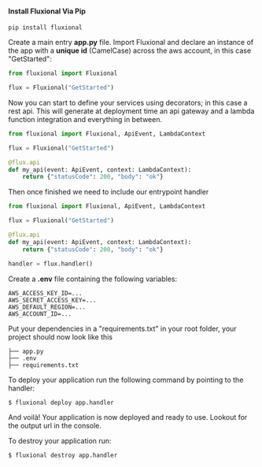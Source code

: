 #### Install Fluxional Via Pip

<div class="bash-code">

```
pip install fluxional
```

</div>

Create a main entry <b>app.py</b> file. Import
Fluxional and declare an instance of the app with a <b>unique id</b> (CamelCase) across the aws account, in this case "GetStarted":

```python title="app.py"
from fluxional import Fluxional

flux = Fluxional("GetStarted")
```

Now you can start to define your services using decorators; in this case a rest api. This will generate at deployment time
an api gateway and a lambda function integration and everything in between.

```python title="app.py"
from fluxional import Fluxional, ApiEvent, LambdaContext

flux = Fluxional("GetStarted")

@flux.api
def my_api(event: ApiEvent, context: LambdaContext):
    return {"statusCode": 200, "body": "ok"}
```

Then once finished we need to include our entrypoint handler

```python title="app.py"
from fluxional import Fluxional, ApiEvent, LambdaContext

flux = Fluxional("GetStarted")

@flux.api
def my_api(event: ApiEvent, context: LambdaContext):
    return {"statusCode": 200, "body": "ok"}

handler = flux.handler()
```

Create a <b>.env</b> file containing the following variables:

    AWS_ACCESS_KEY_ID=...
    AWS_SECRET_ACCESS_KEY=...
    AWS_DEFAULT_REGION=...
    AWS_ACCOUNT_ID=...

Put your dependencies in a "requirements.txt" in your root folder, your project should now look like this<br>

    ├── app.py
    ├── .env
    ├── requirements.txt

To deploy your application run the following command by pointing to the handler:

<div class="bash-code">

```bash
$ fluxional deploy app.handler
```

</div>

And voilà! Your application is now deployed and ready to use. Lookout for the output url in the console.

To destroy your application run:

<div class="bash-code">

```bash
$ fluxional destroy app.handler
```

</div>
